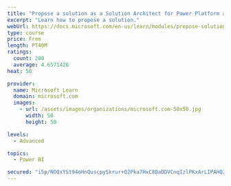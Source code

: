```yaml
---
title: "Propose a solution as a Solution Architect for Power Platform and Dynamics 365"
excerpt: "Learn how to propose a solution."
webUrl: https://docs.microsoft.com/en-us/learn/modules/propose-solution/
type: course
price: Free
length: PT40M
ratings:
  count: 280
  average: 4.6571426
heat: 50

provider:
  name: Microsoft Learn
  domain: microsoft.com
  images:
    - url: /assets/images/organizations/microsoft.com-50x50.jpg
      width: 50
      height: 50

levels:
  - Advanced

topics:
  - Power BI

secured: "i5p/NOQxYSt94oHnQuscpySkrur+Q2Pka7HxC8DaDDVCnqIzlPKxArLIPAHQZ4gixcGEusyRFVJbKhJExsqTkB59XXNZVS/LbJoB3AbGMLdxxA6SMtk/WepDCy6kPqAl4Jim8mo9XJdD5+7kRDUj+Q8wvYRRBuQ5MoXHZ54kpLQEIWt9WUt3AFBEyf5ScipWq39sHdjz1s4touFcB/iBEUxLzAcLs2YLl7fOWiNxliPMHlZUX7faokZNf6rD4Qov9JiTOU0Tk+nl6606OyoQNW5PS9/pRaK54EI8PWmix2PJhg+iphb0RHx0hoNHmKxiDGQ0svEnO3Lw7f/IOWZX2Hu1AIYeH8L9W8c/VtWSgJniZEkbYSqfyuIzdhPsDieWwHAmbNI0moG0H6yH8Pvtqg==;hl0D4DQj3GzbatTEC2nUcg=="
---
```


